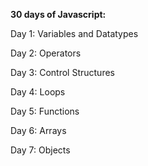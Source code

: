 **30 days of Javascript:**

Day 1: Variables and Datatypes

Day 2: Operators

Day 3: Control Structures

Day 4: Loops

Day 5: Functions

Day 6: Arrays

Day 7: Objects